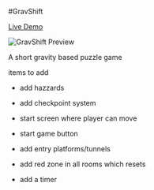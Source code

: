 #GravShift

[Live Demo](https://sackofcodetatoes.github.io/gravshift/)

![GravShift Preview]()


A short gravity based puzzle game


items to add
- add hazzards
- add checkpoint system
- start screen where player can move
- start game button

- add entry platforms/tunnels
- add red zone in all rooms which resets 
- add a timer
